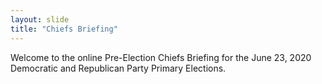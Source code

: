 ```yaml
---
layout: slide
title: "Chiefs Briefing"
---
```


Welcome to the online Pre-Election Chiefs Briefing for the June 23, 2020 Democratic and Republican Party Primary Elections.
